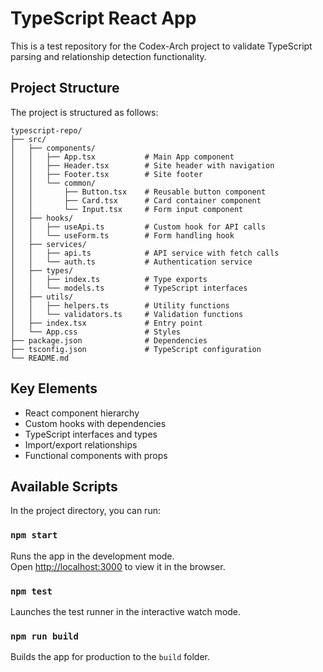 # TypeScript React App

This is a test repository for the Codex-Arch project to validate TypeScript parsing and relationship detection functionality.

## Project Structure

The project is structured as follows:

```
typescript-repo/
├── src/
│   ├── components/
│   │   ├── App.tsx           # Main App component
│   │   ├── Header.tsx        # Site header with navigation
│   │   ├── Footer.tsx        # Site footer
│   │   └── common/
│   │       ├── Button.tsx    # Reusable button component
│   │       ├── Card.tsx      # Card container component
│   │       └── Input.tsx     # Form input component
│   ├── hooks/
│   │   ├── useApi.ts         # Custom hook for API calls
│   │   └── useForm.ts        # Form handling hook
│   ├── services/
│   │   ├── api.ts            # API service with fetch calls
│   │   └── auth.ts           # Authentication service
│   ├── types/
│   │   ├── index.ts          # Type exports
│   │   └── models.ts         # TypeScript interfaces
│   ├── utils/
│   │   ├── helpers.ts        # Utility functions
│   │   └── validators.ts     # Validation functions
│   ├── index.tsx             # Entry point
│   └── App.css               # Styles
├── package.json              # Dependencies
├── tsconfig.json             # TypeScript configuration
└── README.md
```

## Key Elements

- React component hierarchy
- Custom hooks with dependencies
- TypeScript interfaces and types
- Import/export relationships
- Functional components with props

## Available Scripts

In the project directory, you can run:

### `npm start`

Runs the app in the development mode.\
Open [http://localhost:3000](http://localhost:3000) to view it in the browser.

### `npm test`

Launches the test runner in the interactive watch mode.

### `npm run build`

Builds the app for production to the `build` folder. 